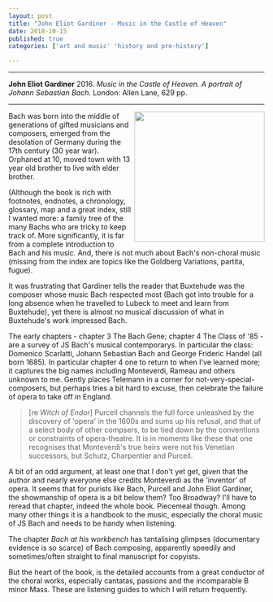 ```yaml
---
layout: post
title: "John Eliot Gardiner - Music in the Castle of Heaven"
date: 2018-10-15
published: true
categories: ['art and music' 'history and pre-history']

---
```



***
<b>John Eliot Gardiner</b> 2016. _Music in the Castle of Heaven.  A portrait of Johann Sebastian Bach._ London: Allen Lane, 629 pp.

***


<img align="right" src="http://global.penguinrandomhouse.com/wp-content/uploads/2016/09/9781400031436_2b588.jpg"  width="256"  alt="" />

Bach was born into the middle of generations of gifted musicians and composers, emerged from the desolation of Germany during the 17th century (30 year war). Orphaned at 10, moved town with 13 year old brother to live with elder brother.

(Although the book is rich with footnotes, endnotes, a chronology, glossary, map and a great index, still I wanted more: a family tree of the many Bachs who are tricky to keep track of.  More significantly, it is far from a complete introduction to Bach and his music. And, there is not much about Bach's non-choral music (missing from the index are topics like the Goldberg Variations, partita, fugue).  

It was frustrating that Gardiner tells the reader that  Buxtehude was the composer whose music Bach respected most (Bach got into trouble for a long absence when he travelled to Lubeck to meet and learn from Buxtehude), yet there is almost no musical discussion of what in Buxtehude's work impressed Bach.

The early chapters - chapter 3 The Bach Gene; chapter 4 The Class of '85 - are a survey of JS Bach's musical contemporarys.  In particular the class: Domenico Scarlatti, Johann Sebastian Bach and George Frideric Handel (all born 1685).  In particular chapter 4 one to return to when I've learned more; it captures the big names including Monteverdi, Rameau and others unknown to me.  Gently places Telemann in a corner for not-very-special-composers, but perhaps tries a bit hard to excuse, then celebrate the failure of opera to take off in England.
> [re _Witch of Endor_] Purcell channels the full force unleashed by the discovery of 'opera' in the 1600s and sums up his refusal, and that of a select body of other compsers, to be tied down by the conventions or constraints of opera-theatre.  It is in moments like these that one   recognises that Monteverdi's true heirs were  not his Venetian successors, but Schutz, Charpentier and Purcell.

A bit of an odd argument, at least one that I don't yet get, given that the author and nearly everyone else credits Monteverdi as the 'inventor' of opera. It seems that for purists like Bach, Purcell and  John Eliot Gardiner, the showmanship of opera is a bit below them?  Too Broadway?  I'll have to reread that chapter, indeed the whole book.  Piecemeal though.  Among many other things it is a handbook to the music, especially the choral music of JS Bach and needs to be handy when listening.

The chapter _Bach at his workbench_ has tantalising glimpses (documentary evidence is so scarce) of Bach composing, apparently speedily and sometimes/often straight to final manuscript for copyists.

But the heart of the book, is the detailed accounts from a great conductor of the choral works, especially cantatas, passions and the incomparable B minor Mass.  These are listening guides to which I will return frequently.
